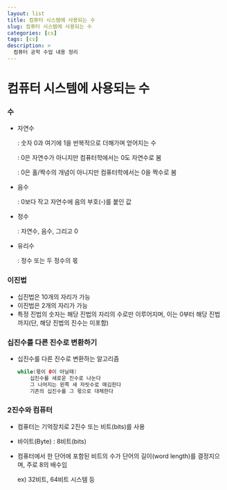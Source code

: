 ```yaml
---
layout: list
title: 컴퓨터 시스템에 사용되는 수
slug: 컴퓨터 시스템에 사용되는 수
categories: [cs]
tags: [cs]
description: >
  컴퓨터 공학 수업 내용 정리
---
```


# 컴퓨터 시스템에 사용되는 수

### 수

- 자연수
    
    : 숫자 0과 여기에 1을 반복적으로 더해가며 얻어지는 수
    
    : 0은 자연수가 아니지만 컴퓨터학에서는 0도 자연수로 봄
    
    : 0은 홀/짝수의 개념이 아니지만 컴퓨터학에서는 0을 짝수로 봄 
    
- 음수
    
    : 0보다 작고 자연수에 음의 부호(-)를 붙인 값
    
- 정수
    
    : 자연수, 음수, 그리고 0
    
- 유리수
    
    : 정수 또는 두 정수의 몫
    

### 이진법

- 십진법은 10개의 자리가 가능
- 이진법은 2개의 자리가 가능
- 특정 진법의 숫자는 해당 진법의 자리의 수로만 이루어지며, 이는 0부터 해당 진법까지(단, 해당 진법의 진수는 미포함)

### 십진수를 다른 진수로 변환하기

- 십진수를 다른 진수로 변환하는 알고리즘
    
    ```java
    while(몫이 0이 아닐때)
    	십진수를 새로운 진수로 나눈다
    	그 나머지는 왼쪽 새 자릿수로 매김한다
    	기존의 십진수를 그 몫으로 대체한다
    ```
    

### 2진수와 컴퓨터

- 컴퓨터는 기억장치로 2진수 또는 비트(bits)를 사용
- 바이트(Byte) : 8비트(bits)
- 컴퓨터에서 한 단어에 포함된 비트의 수가 단어의 길이(word length)를 결정지으며, 주로 8의 배수임
    
    ex) 32비트, 64비트 시스템 등